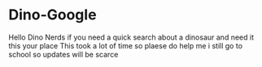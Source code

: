 # Dino-Google
Hello Dino Nerds if you need a quick search about a dinosaur and need it this your place This took a lot of time so plaese do help me i still go to school so updates will be scarce
